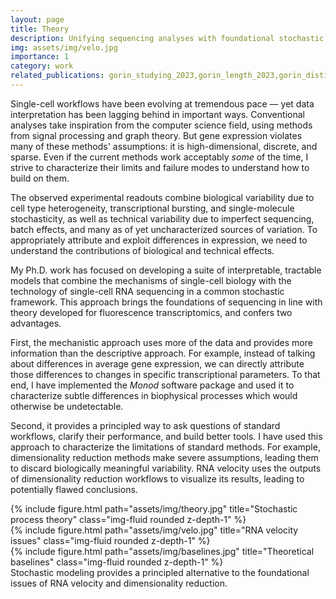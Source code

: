 ```yaml
---
layout: page
title: Theory 
description: Unifying sequencing analyses with foundational stochastic theory
img: assets/img/velo.jpg
importance: 1
category: work
related_publications: gorin_studying_2023,gorin_length_2023,gorin_distinguishing_2023
---
```


Single-cell workflows have been evolving at tremendous pace — yet data interpretation has been lagging behind in important ways. Conventional analyses take inspiration from the computer science field, using methods from signal processing and graph theory. But gene expression violates many of these methods' assumptions: it is high-dimensional, discrete, and sparse. Even if the current methods work acceptably _some_ of the time, I strive to characterize their limits and failure modes to understand how to build on them.

The observed experimental readouts combine biological variability due to cell type heterogeneity, transcriptional bursting, and single-molecule stochasticity, as well as technical variability due to imperfect sequencing, batch effects, and many as of yet uncharacterized sources of variation. To appropriately attribute and exploit differences in expression, we need to understand the contributions of biological and technical effects.

My Ph.D. work has focused on developing a suite of interpretable, tractable models that combine the mechanisms of single-cell biology with the technology of single-cell RNA sequencing in a common stochastic framework. This approach brings the foundations of sequencing in line with theory developed for fluorescence transcriptomics, and confers two advantages.

First, the mechanistic approach uses more of the data and provides more information than the descriptive approach. For example, instead of talking about differences in average gene expression, we can directly attribute those differences to changes in specific transcriptional parameters. To that end, I have implemented the *Monod* software package and used it to characterize subtle differences in biophysical processes which would otherwise be undetectable.

Second, it provides a principled way to ask questions of standard workflows, clarify their performance, and build better tools. I have used this approach to characterize the limitations of standard methods. For example, dimensionality reduction methods make severe assumptions, leading them to discard biologically meaningful variability. RNA velocity uses the outputs of dimensionality reduction workflows to visualize its results, leading to potentially flawed conclusions.


<div class="row">
    <div class="col-sm mt-3 mt-md-0">
        {% include figure.html path="assets/img/theory.jpg" title="Stochastic process theory" class="img-fluid rounded z-depth-1" %}
    </div>
    <div class="col-sm mt-3 mt-md-0">
        {% include figure.html path="assets/img/velo.jpg" title="RNA velocity issues" class="img-fluid rounded z-depth-1" %}
    </div>
    <div class="col-sm mt-3 mt-md-0">
        {% include figure.html path="assets/img/baselines.jpg" title="Theoretical baselines" class="img-fluid rounded z-depth-1" %}
    </div>
</div>
<div class="caption">
    Stochastic modeling provides a principled alternative to the foundational issues of RNA velocity and dimensionality reduction.
</div>



